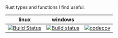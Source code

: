 Rust types and functions I find useful.

| linux | windows |     |
|:-----:|:-------:|:---:|
| [![Build Status](https://travis-ci.org/AdrienChampion/mylib.svg?branch=master)](https://travis-ci.org/AdrienChampion/mylib) | [![Build status](https://ci.appveyor.com/api/projects/status/db247pe2jp9uo9cs?svg=true)](https://ci.appveyor.com/project/AdrienChampion/rsmt2) | [![codecov](https://codecov.io/gh/AdrienChampion/mylib/branch/master/graph/badge.svg)](https://codecov.io/gh/AdrienChampion/mylib) |